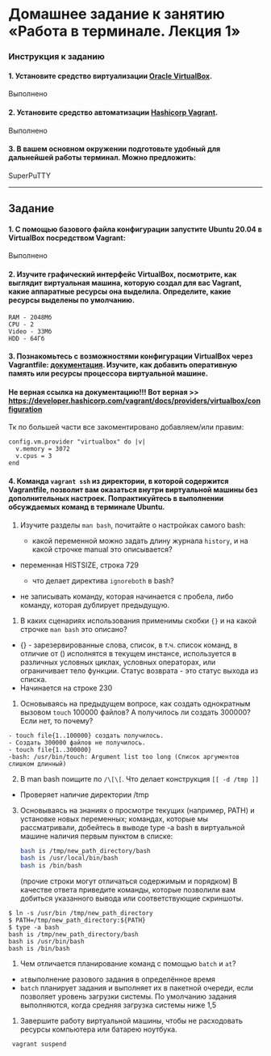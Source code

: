 # Домашнее задание к занятию «Работа в терминале. Лекция 1»

### Инструкция к заданию

#### 1. Установите средство виртуализации [Oracle VirtualBox](https://www.virtualbox.org/).
Выполнено

#### 2. Установите средство автоматизации [Hashicorp Vagrant](https://hashicorp-releases.yandexcloud.net/vagrant/).
Выполнено

#### 3. В вашем основном окружении подготовьте удобный для дальнейшей работы терминал. Можно предложить:

SuperPuTTY	

------

## Задание

#### 1. С помощью базового файла конфигурации запустите Ubuntu 20.04 в VirtualBox посредством Vagrant:

Выполнено

#### 2. Изучите графический интерфейс VirtualBox, посмотрите, как выглядит виртуальная машина, которую создал для вас Vagrant, какие аппаратные ресурсы она выделила. Определите, какие ресурсы выделены по умолчанию.
```
RAM - 2048Мб
CPU - 2
Video - 33Мб
HDD - 64Гб
```
#### 3. Познакомьтесь с возможностями конфигурации VirtualBox через Vagrantfile: [документация](https://www.vagrantup.com/docs/providers/virtualbox/configuration.html). Изучите, как добавить оперативную память или ресурсы процессора виртуальной машине.

#### Не верная ссылка на документацию!!! Вот верная >> https://developer.hashicorp.com/vagrant/docs/providers/virtualbox/configuration
Тк по большей части  все закоментировано добавляем/или правим:
```
config.vm.provider "virtualbox" do |v|
  v.memory = 3072
  v.cpus = 3
end
```


#### 4. Команда `vagrant ssh` из директории, в которой содержится Vagrantfile, позволит вам оказаться внутри виртуальной машины без дополнительных настроек. Попрактикуйтесь в выполнении обсуждаемых команд в терминале Ubuntu.

1. Изучите разделы `man bash`, почитайте о настройках самого bash:

    * какой переменной можно задать длину журнала `history`, и на какой строчке manual это описывается?
- переменная HISTSIZE, строка 729
    * что делает директива `ignoreboth` в bash?

- не записывать команду, которая начинается с пробела, либо команду, которая дублирует предыдущую.

1. В каких сценариях использования применимы скобки `{}` и на какой строчке `man bash` это описано?
- {} - зарезервированные слова, список, в т.ч. список команд, в отличие от () исполнятся в текущем инстансе, используется в различных условных циклах, условных операторах, или ограничивает тело функции. Статус возврата - это статус выхода из списка.
- Начинается на строке 230
1. Основываясь на предыдущем вопросе, как создать однократным вызовом `touch` 100000 файлов? А получилось ли создать 300000? Если нет, то почему?
```
- touch file{1..100000} создать получилось.
- Создать 300000 файлов не получилось.
- touch file{1..300000} 
-bash: /usr/bin/touch: Argument list too long (Список аргументов слишком длинный)
```
2. В man bash поищите по `/\[\[`. Что делает конструкция `[[ -d /tmp ]]`
- Проверяет наличие директории /tmp
3. Основываясь на знаниях о просмотре текущих (например, PATH) и установке новых переменных; командах, которые мы рассматривали, добейтесь в выводе type -a bash в виртуальной машине наличия первым пунктом в списке:

	```bash
	bash is /tmp/new_path_directory/bash
	bash is /usr/local/bin/bash
	bash is /bin/bash
	```

	(прочие строки могут отличаться содержимым и порядком)
    В качестве ответа приведите команды, которые позволили вам добиться указанного вывода или соответствующие скриншоты.
```
$ ln -s /usr/bin /tmp/new_path_directory  
$ PATH=/tmp/new_path_directory:${PATH}  
$ type -a bash  
bash is /tmp/new_path_directory/bash  
bash is /usr/bin/bash  
bash is /bin/bash
```
1. Чем отличается планирование команд с помощью `batch` и `at`?
- `at`выполнение разового задания в определённое время
- `batch` планирует задания и выполняет их в пакетной очереди, если позволяет уровень загрузки системы. По умолчанию задания выполняются, когда средняя загрузка системы ниже 1,5
1. Завершите работу виртуальной машины, чтобы не расходовать ресурсы компьютера или батарею ноутбука.

```
 vagrant suspend
```
